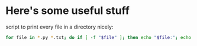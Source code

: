 # Here's some useful stuff

script to print every file in a directory nicely:
```bash
for file in *.py *.txt; do if [ -f "$file" ]; then echo "$file:"; echo "\`\`\`"; cat "$file"; echo "\`\`\`"; fi; done
```


